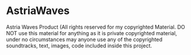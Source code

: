 # AstriaWaves
Astria Waves Product (All rights reserved for my copyrighted Material. DO NOT use this material for anything as it is private copyrighted material, under no circumstances may anyone use any of the copyrighted soundtracks, text, images, code included inside this project. 
